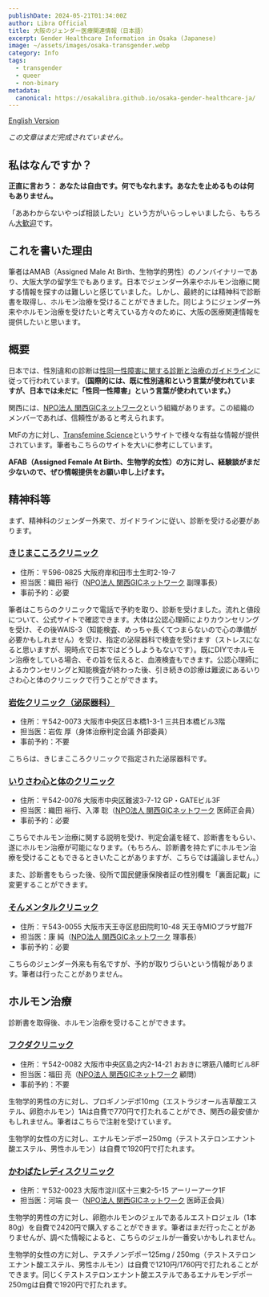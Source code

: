 ```yaml
---
publishDate: 2024-05-21T01:34:00Z
author: Libra Official
title: 大阪のジェンダー医療関連情報（日本語）
excerpt: Gender Healthcare Information in Osaka (Japanese)
image: ~/assets/images/osaka-transgender.webp
category: Info
tags:
  - transgender
  - queer
  - non-binary
metadata:
  canonical: https://osakalibra.github.io/osaka-gender-healthcare-ja/
---
```


[English Version](https://osakalibra.github.io/osaka-gender-healthcare-en/)

*この文章はまだ完成されていません。*

## 私はなんですか？

**正直に言おう： あなたは自由です。何でもなれます。あなたを止めるものは何もありません。**

「ああわからないやっぱ相談したい」という方がいらっしゃいましたら、もちろん[大歓迎](https://osakalibra.github.io/contact/)です。

## これを書いた理由

筆者はAMAB（Assigned Male At Birth、生物学的男性）のノンバイナリーであり、大阪大学の留学生でもあります。日本でジェンダー外来やホルモン治療に関する情報を探すのは難しいと感じていました。しかし、最終的には精神科で診断書を取得し、ホルモン治療を受けることができました。同じようにジェンダー外来やホルモン治療を受けたいと考えている方々のために、大阪の医療関連情報を提供したいと思います。

## 概要

日本では、性別違和の診断は[性同一性障害に関する診断と治療のガイドライン](https://www.jspn.or.jp/modules/advocacy/index.php?content_id=23)に従って行われています。**（国際的には、既に性別違和という言葉が使われていますが、日本では未だに「性同一性障害」という言葉が使われています。）**

関西には、[NPO法人 関西GICネットワーク](https://www.kgn.or.jp/index.html)という組織があります。この組織のメンバーであれば、信頼性があると考えられます。

MtFの方に対し、[Transfemine Science](https://transfemscience.org/)というサイトで様々な有益な情報が提供されています。筆者もこちらのサイトを大いに参考にしています。

**AFAB（Assigned Female At Birth、生物学的女性）の方に対し、経験談がまだ少ないので、ぜひ情報提供をお願い申し上げます。**

## 精神科等

まず、精神科のジェンダー外来で、ガイドラインに従い、診断を受ける必要があります。

### [きじまこころクリニック](http://www.kijima.or.jp/cocoro/shinryo/gender/)

- 住所：〒596-0825 大阪府岸和田市土生町2-19-7
- 担当医：織田 裕行（[NPO法人 関西GICネットワーク](https://www.kgn.or.jp/officer.html) 副理事長）
- 事前予約：必要

筆者はこちらのクリニックで電話で予約を取り、診断を受けました。流れと値段について、公式サイトで確認できます。大体は公認心理師によりカウンセリングを受け、その後WAIS-3（知能検査、めっちゃ長くてつまらないので心の準備が必要かもしれません）を受け、指定の泌尿器科で検査を受けます（ストレスになると思いますが、現時点で日本ではどうしようもないです）。既にDIYでホルモン治療をしている場合、その旨を伝えると、血液検査もできます。公認心理師によるカウンセリングと知能検査が終わった後、引き続きの診療は難波にあるいりさわ心と体のクリニックで行うことができます。

### [岩佐クリニック（泌尿器科）](https://www.iwasa-cl.net/)

- 住所：〒542-0073 大阪市中央区日本橋1-3-1 三共日本橋ビル3階
- 担当医：岩佐 厚（身体治療判定会議 外部委員）
- 事前予約：不要

こちらは、きじまこころクリニックで指定された泌尿器科です。

### [いりさわ心と体のクリニック](https://www.irisawa-cl.jp/gender/)

- 住所：〒542-0076 大阪市中央区難波3-7-12 GP・GATEビル3F
- 担当医：織田 裕行、入澤 聡（[NPO法人 関西GICネットワーク](https://www.kgn.or.jp/member1.html) 医師正会員）
- 事前予約：必要

こちらでホルモン治療に関する説明を受け、判定会議を経て、診断書をもらい、遂にホルモン治療が可能になります。（もちろん、診断書を持たずにホルモン治療を受けることもできるときいたことがありますが、こちらでは議論しません。）

また、診断書をもらった後、役所で国民健康保険者証の性別欄を「裏面記載」に変更することができます。

### [そんメンタルクリニック](https://son-mentalclinic.jp/index.html)

- 住所：〒543-0055 大阪市天王寺区悲田院町10-48 天王寺MIOプラザ館7F
- 担当医：康 純（[NPO法人 関西GICネットワーク](https://www.kgn.or.jp/officer.html) 理事長）
- 事前予約：必要

こちらのジェンダー外来も有名ですが、予約が取りづらいという情報があります。筆者は行ったことがありません。

## ホルモン治療

診断書を取得後、ホルモン治療を受けることができます。

### [フクダクリニック](http://www.fukucli-5505.com/original4.html)

- 住所：〒542-0082 大阪市中央区島之内2-14-21 おおきに堺筋八幡町ビル8F
- 担当医：福田 亮（[NPO法人 関西GICネットワーク](https://www.kgn.or.jp/officer.html) 顧問）
- 事前予約：不要

生物学的男性の方に対し、プロギノンデポ10mg（エストラジオール吉草酸エステル、卵胞ホルモン）1Aは自費で770円で打たれることができ、関西の最安値かもしれません。筆者はこちらで注射を受けています。

生物学的女性の方に対し、エナルモンデポー250mg（テストステロンエナント酸エステル、男性ホルモン）は自費で1920円で打たれます。

### [かわばたレディスクリニック](http://www4.plala.or.jp/kwbtlc/gender.html)

- 住所：〒532-0023 大阪市淀川区十三東2-5-15 アーリーアーク1F
- 担当医：河端 良一（[NPO法人 関西GICネットワーク](https://www.kgn.or.jp/member1.html) 医師正会員）

生物学的男性の方に対し、卵胞ホルモンのジェルであるルエストロジェル（1本80g）を自費で2420円で購入することができます。筆者はまだ行ったことがありませんが、調べた情報によると、こちらのジェルが一番安いかもしれません。

生物学的女性の方に対し、テスチノンデポー125mg / 250mg（テストステロンエナント酸エステル、男性ホルモン）は自費で1210円/1760円で打たれることができます。同じくテストステロンエナント酸エステルであるエナルモンデポー250mgは自費で1920円で打たれます。